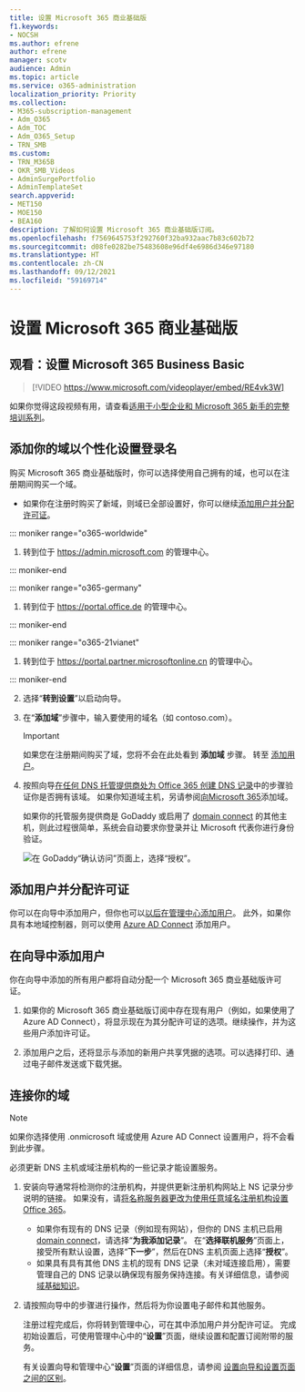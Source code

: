 ```yaml
---
title: 设置 Microsoft 365 商业基础版
f1.keywords:
- NOCSH
ms.author: efrene
author: efrene
manager: scotv
audience: Admin
ms.topic: article
ms.service: o365-administration
localization_priority: Priority
ms.collection:
- M365-subscription-management
- Adm_O365
- Adm_TOC
- Adm_O365_Setup
- TRN_SMB
ms.custom:
- TRN_M365B
- OKR_SMB_Videos
- AdminSurgePortfolio
- AdminTemplateSet
search.appverid:
- MET150
- MOE150
- BEA160
description: 了解如何设置 Microsoft 365 商业基础版订阅。
ms.openlocfilehash: f7569645753f292760f32ba932aac7b83c602b72
ms.sourcegitcommit: d08fe0282be75483608e96df4e6986d346e97180
ms.translationtype: HT
ms.contentlocale: zh-CN
ms.lasthandoff: 09/12/2021
ms.locfileid: "59169714"
---
```

# <a name="set-up-microsoft-365-business-basic"></a>设置 Microsoft 365 商业基础版

## <a name="watch-set-up-microsoft-365-business-basic"></a>观看：设置 Microsoft 365 Business Basic

> [!VIDEO https://www.microsoft.com/videoplayer/embed/RE4vk3W]

如果你觉得这段视频有用，请查看[适用于小型企业和 Microsoft 365 新手的完整培训系列](../../business-video/index.yml)。

## <a name="add-your-domain-to-personalize-sign-in"></a>添加你的域以个性化设置登录名

购买 Microsoft 365 商业基础版时，你可以选择使用自己拥有的域，也可以在注册期间购买一个域。

- 如果你在注册时购买了新域，则域已全部设置好，你可以继续[添加用户并分配许可证](#add-users-and-assign-licenses)。

 ::: moniker range="o365-worldwide"

1. 转到位于 <a href="https://go.microsoft.com/fwlink/p/?linkid=2024339" target="_blank">https://admin.microsoft.com</a> 的管理中心。

::: moniker-end

::: moniker range="o365-germany"

1. 转到位于 <a href="https://go.microsoft.com/fwlink/p/?linkid=848041" target="_blank">https://portal.office.de</a> 的管理中心。

::: moniker-end

::: moniker range="o365-21vianet"

1. 转到位于 <a href="https://go.microsoft.com/fwlink/p/?linkid=850627" target="_blank">https://portal.partner.microsoftonline.cn</a> 的管理中心。

::: moniker-end 

2. 选择“**转到设置**”以启动向导。
    
3. 在“**添加域**”步骤中，输入要使用的域名（如 contoso.com）。

    > [!IMPORTANT]
    > 如果您在注册期间购买了域，您将不会在此处看到 **添加域** 步骤。 转至 [添加用户](#add-users-and-assign-licenses)。

    
4. 按照向导[在任何 DNS 托管提供商处为 Office 365 创建 DNS 记录](/office365/admin/get-help-with-domains/create-dns-records-at-any-dns-hosting-provider)中的步骤验证你是否拥有该域。 如果你知道域主机，另请参阅[向Microsoft 365](/microsoft-365/admin/setup/add-domain)添加域。

    如果你的托管服务提供商是 GoDaddy 或启用了 [domain connect](/office365/admin/get-help-with-domains/domain-connect) 的其他主机，则此过程很简单，系统会自动要求你登录并让 Microsoft 代表你进行身份验证。

    ![在 GoDaddy“确认访问”页面上，选择“授权”。](../../media/godaddyauth.png)

## <a name="add-users-and-assign-licenses"></a>添加用户并分配许可证

你可以在向导中添加用户，但你也可以[以后在管理中心添加用户](../add-users/add-users.md)。 此外，如果你具有本地域控制器，则可以使用 [Azure AD Connect](/azure/active-directory/hybrid/how-to-connect-install-express) 添加用户。

## <a name="add-users-in-the-wizard"></a>在向导中添加用户

你在向导中添加的所有用户都将自动分配一个 Microsoft 365 商业基础版许可证。

1. 如果你的 Microsoft 365 商业基础版订阅中存在现有用户（例如，如果使用了 Azure AD Connect），将显示现在为其分配许可证的选项。继续操作，并为这些用户添加许可证。

2. 添加用户之后，还将显示与添加的新用户共享凭据的选项。可以选择打印、通过电子邮件发送或下载凭据。

## <a name="connect-your-domain"></a>连接你的域

> [!NOTE]
> 如果你选择使用 .onmicrosoft 域或使用 Azure AD Connect 设置用户，将不会看到此步骤。
  
必须更新 DNS 主机或域注册机构的一些记录才能设置服务。
  
1. 安装向导通常将检测你的注册机构，并提供更新注册机构网站上 NS 记录分步说明的链接。 如果没有，请[将名称服务器更改为使用任意域名注册机构设置 Office 365](../get-help-with-domains/change-nameservers-at-any-domain-registrar.md)。 

    - 如果你有现有的 DNS 记录（例如现有网站），但你的 DNS 主机已启用 [domain connect](/office365/admin/get-help-with-domains/domain-connect)，请选择“**为我添加记录**”。 在“**选择联机服务**”页面上，接受所有默认设置，选择“**下一步**”，然后在DNS 主机页面上选择“**授权**”。
    - 如果具有具有其他 DNS 主机的现有 DNS 记录（未对域连接启用），需要管理自己的 DNS 记录以确保现有服务保持连接。有关详细信息，请参阅[域基础知识](/office365/admin/get-help-with-domains/dns-basics)。

2. 请按照向导中的步骤进行操作，然后将为你设置电子邮件和其他服务。

    注册过程完成后，你将转到管理中心，可在其中添加用户并分配许可证。 完成初始设置后，可使用管理中心中的“**设置**”页面，继续设置和配置订阅附带的服务。

    有关设置向导和管理中心“**设置**”页面的详细信息，请参阅 [设置向导和设置页面之间的区别](o365-setup-wizard-and-setup-page.md)。